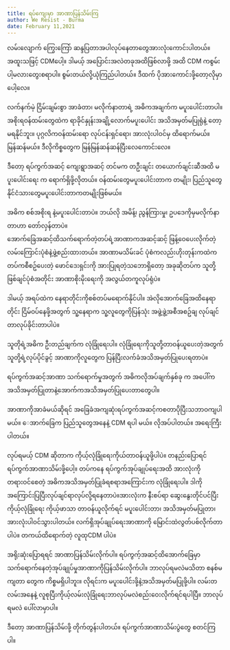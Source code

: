 ```yaml
---
title: ရပ်ကျေးမှာ အာဏာပြန်သိမ်းကြ
author: We Resist - Burma
date: February 11,2021
---
```


လမ်းလျောက် ကြွေးကြော် ဆန္ဒပြတာအပါလုပ်နေတာတွေအားလုံးကောင်းပါတယ်။ အထူးသဖြင့် CDMပေါ့။ ဒါမယ့် အပြောင်းအလဲတခုအထိဖြစ်လာဖို့ အထိ CDM ကစွမ်းပါ့မလားတွေးစရာပါ။ စွမ်းတယ်လို့ယုံကြည်ပါတယ်။ ဒီထက် ပိုအားကောင်းဖို့တော့လိုမှာပေါ့လေ။

လက်နက်မဲ့ ငြိမ်းချမ်းစွာ အာခံတာ၊ မလိုက်နာတာရဲ့ အဓိကအချက်က မပူးပေါင်းတာပါ။ အစိုးရဝန်ထမ်းတွေထဲက ရာခိုင်နှုန်းအချို့လောက်မပူးပေါင်း အသိအမှတ်မပြုရုံနဲ့ တော့ မရနိုင်ဘူး။ ပုဂ္ဂလိကဝန်ထမ်းရော လုပ်ငန်းရှင်ရော၊ အားလုံးပါဝင်မှ ထိရောက်မယ်။ မြန်ဆန်မယ်။ ဒီလိုကိစ္စတွေက မြန်မြန်ဆန်ဆန်ပြီးလေကောင်းလေ။

ဒီတော့ ရပ်ကွက်အဆင့် ကျေးရွာအဆင့် တင်မက တဦးချင်း တယောက်ချင်းဆီအထိ မပူးပေါင်းရေး က ရောက်ရှိဖို့လိုတယ်။ ဝန်ထမ်းတွေမပူးပေါင်းတာက တမျိုး၊ ပြည်သူတွေနိုင်ငံသားတွေမပူးပေါင်းတာကတမျိုးဖြစ်မယ်။

အဓိက စစ်အစိုးရ နဲ့မပူးပေါင်းတာပဲ။ ဘယ်လို
အမိန့်၊ ညွန်ကြားမှု၊ ဥပဒေကိုမှမလိုက်နာတာဟာ တော်လှန်တာပဲ။  
အောက်ခြေအဆင့်ထိသက်ရောက်တဲ့တပ်ရဲ့အာဏာကအဆင့်ဆင့် ဖြန့်ဝေပေးလိုက်တဲ့လမ်းကြောင်းပုံစံနဲ့ဖွဲ့စည်းထားတယ်။ အာဏာမသိမ်းခင် ပုံစံကလည်းဟိုးတုန်းကထဲကတပ်ကစီစဥ်ပေးတဲ့ ဖောင်ဒေးရှင်းကို အားပြုရတဲ့သဘောရှိတော့ အခုဆိုတပ်က သူတို့​ဖြစ်ချင်ပုံစံအတိုင်း အာဏာစိုးမိုးရေးကို အလွယ်တကူလုပ်ရုံပဲ။

ဒါမယ့် အရပ်ထဲက နေရာတိုင်းကိုစစ်တပ်မရောက်နိုင်ပါ။ အဲလိုအောက်ခြေအထိနေရာတိုင်း ငြိမ်ဝပ်နေဖို့အတွက် သူ့နေရာက သူ့လူတွေကိုပြန်သုံး အဖွဲ့ဖွဲ့အစီအစဥ်ချ လုပ်ချင်တာလုပ်ခိုင်းတာပါပဲ။

သူတိုရဲ့အဓိက ဦးတည်ချက်က လုံခြုံရေးပါ။ လုံခြုံရေးကိုသူတို့တာဝန်ယူပေးတဲ့အတွက် သူတို့ရဲ့လုပ်ပိုင်ခွင့် အာဏာကိုလူတွေက ပြန်ပြီးလက်ခံအသိအမှတ်ပြုပေးရတာပဲ။

ရပ်ကွက်အဆင့်အာဏာ သက်ရောက်မှုအတွက် အဓိကလိုအပ်ချက်နှစ်ခု က အပေါ်က အသိအမှတ်ပြုတာနဲ့အောက်ကအသိအမှတ်ပြုပေးတာတွေပါ။

အာဏာကိုအာခံမယ်ဆိုရင် အခြေခံအကျဆုံးရပ်ကွက်အဆင့်ကစတာပိုပြီးသဘာဝကျပါမယ်။
​ေအာက်ခြေက ပြည်သူတွေအနေနဲ့ CDM ရပါ မယ်။ လိုအပ်ပါတယ်။ အရေးကြီးပါတယ်။

လုပ်ရမယ့် CDM ဆိုတာက ကိုယ့်လုံခြုံရေးကိုယ်တာဝန်ယူဖို့ပါပဲ။ တနည်းပြောရင် ရပ်ကွက်အာဏာသိမ်းဖို့ပေါ့။ တပ်ကနေ ရပ်ကွက်အုပ်ချုပ်ရေးအထိ အားလုံးကို တရားဝင်စေတဲ့ အဓိကအသိအမှတ်ပြုခံရစရာအကြောင်းက လုံခြုံရေးပါ။ ဒါကိုအကြောင်းပြပြီးလုပ်ချင်ရာလုပ်လို့ရနေတာပဲ။အားလုံးက နီးစပ်ရာ ဆွေးနွေးတိုင်ပင်ပြီး ကိုယ့်လုံခြုံရေး ကိုယ့်ဖာသာ တာဝန်ယူလိုက်ရင် မပူးပေါင်းတာ၊ အသိအမှတ်မပြုတာ၊အားလုံးပါဝင်သွားပါတယ်။ လက်ရှိအုပ်ချုပ်ရေးအာဏာကို မြောင်းထဲလွတ်ပစ်လိုက်တာပါပဲ။ တကယ်ထိရောက်တဲ့ လူထုCDM ပါပဲ။

အရိုးဆုံးပြောရရင် အာဏာပြန်သိမ်းလိုက်ပါ။ ရပ်ကွက့်အဆင့်ထိအောက်ခြေမှာသက်ရောက်နေတဲ့အုပ်ချုပ်မှုအာဏာကိုပြန်သိမ်းလိုက်ပါ။ ဘာလုပ်ရမလဲမသိတာ စနစ်မကျတာ တွေက ကိစ္စမရှိပါဘူး။ လိုရင်းက မပူးပေါင်းဖို့နဲ့အသိအမှတ်မပြုဖို့ပါ။ လမ်းတလမ်းအနေနဲ့ လူစုပြီးကိုယ့်လမ်းလုံခြုံရေးဘာလုပ်မလဲစည်းဝေးလိုက်ရင်ရပါပြီ။ ဘာလုပ်ရမလဲ ပေါ်လာမှာပါ။

ဒီတော့ အာဏာပြန်သိမ်းဖို့ တိုက်တွန်းပါတယ်။ ရပ်ကွက်အာဏာသိမ်းပွဲတွေ စတင်ကြပါ။
